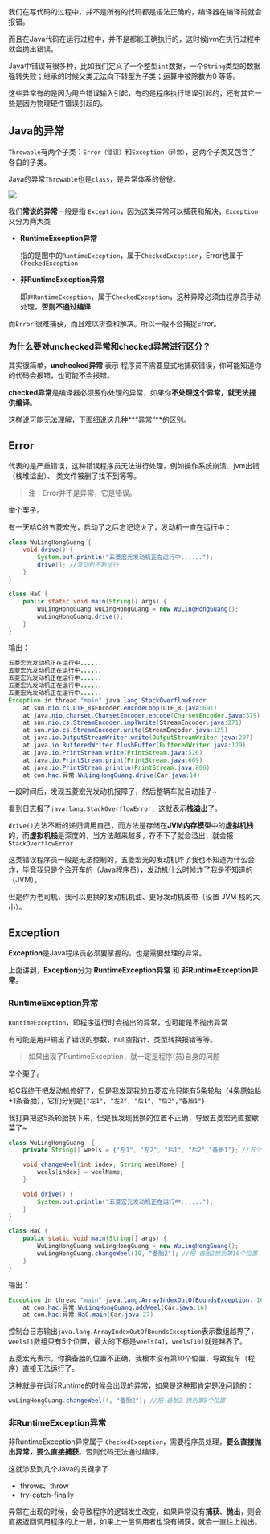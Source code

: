 我们在写代码的过程中，并不是所有的代码都是语法正确的，编译器在编译前就会报错。

而且在Java代码在运行过程中，并不是都能正确执行的，这时候jvm在执行过程中就会抛出错误。



Java中错误有很多种，比如我们定义了一个整型`int`数据，一个`String`类型的数据强转失败；继承的时候父类无法向下转型为子类；运算中被除数为0 等等。

这些异常有的是因为用户错误输入引起，有的是程序执行错误引起的，还有其它一些是因为物理硬件错误引起的。



## Java的异常

`Throwable`有两个子类：`Error（错误）`和`Exception（异常）`，这两个子类又包含了各自的子类。

Java的异常`Throwable`也是`class`，是异常体系的爸爸。

 ![](https://cdn.jsdelivr.net/gh/DogerRain/image@main/Home/image-20210115172917862.png)



我们**常说的异常**一般是指 `Exception`，因为这类异常可以捕获和解决，`Exception`又分为两大类

- **RuntimeException异常**

  指的是图中的`RuntimeException`，属于`CheckedException`，Error也属于`CheckedException`

- **非RuntimeException异常**

  即`非RuntimeException`，属于`CheckedException`，这种异常必须由程序员手动处理，**否则不通过编译**

而`Error` 很难捕获，而且难以排查和解决。所以一般不会捕捉Error。



### 为什么要对unchecked异常和checked异常进行区分？

其实很简单，**unchecked异常** 表示 程序员不需要显式地捕获错误，你可能知道你的代码会报错，也可能不会报错。

**checked异常**是编译器必须要你处理的异常，如果你**不处理这个异常，就无法提供编译**。



这样说可能无法理解，下面细说这几种**“异常”**的区别。



## Error

代表的是严重错误，这种错误程序员无法进行处理，例如操作系统崩溃、jvm出错（栈堆溢出）、 类文件被删了找不到等等。

> 注：Error并不是异常，它是错误。



举个栗子。

有一天哈C的五菱宏光，启动了之后忘记熄火了，发动机一直在运行中：

```java
class WuLingHongGuang {
    void drive() {
        System.out.println("五菱宏光发动机正在运行中......");
        drive(); //发动机不断运行
    }
}

class HaC {
    public static void main(String[] args) {
        WuLingHongGuang wuLingHongGuang = new WuLingHongGuang();
        wuLingHongGuang.drive();
    }
}
```

输出：

```java
五菱宏光发动机正在运行中......
五菱宏光发动机正在运行中......
五菱宏光发动机正在运行中......
五菱宏光发动机正在运行中......
五菱宏光发动机正在运行中......
Exception in thread "main" java.lang.StackOverflowError
	at sun.nio.cs.UTF_8$Encoder.encodeLoop(UTF_8.java:691)
	at java.nio.charset.CharsetEncoder.encode(CharsetEncoder.java:579)
	at sun.nio.cs.StreamEncoder.implWrite(StreamEncoder.java:271)
	at sun.nio.cs.StreamEncoder.write(StreamEncoder.java:125)
	at java.io.OutputStreamWriter.write(OutputStreamWriter.java:207)
	at java.io.BufferedWriter.flushBuffer(BufferedWriter.java:129)
	at java.io.PrintStream.write(PrintStream.java:526)
	at java.io.PrintStream.print(PrintStream.java:669)
	at java.io.PrintStream.println(PrintStream.java:806)
	at com.hac.异常.WuLingHongGuang.drive(Car.java:14)
```

一段时间后，发现五菱宏光发动机报障了，然后整辆车就自动挂了~

看到日志报了`java.lang.StackOverflowError`，这就表示**栈溢出**了。

`drive()`方法不断的递归调用自己，而方法是存储在**JVM内存模型**中的**虚拟机栈**的，而**虚拟机栈**是深度的，当方法越来越多，存不下了就会溢出，就会报`StackOverflowError`



这类错误程序员一般是无法控制的，五菱宏光的发动机炸了我也不知道为什么会炸，毕竟我只是个会开车的（Java程序员），发动机什么时候炸了我是不知道的（JVM）。

但是作为老司机，我可以更换的发动机机油、更好发动机皮带（设置 JVM 栈的大小）。



## Exception

**Exception**是Java程序员必须要掌握的，也是需要处理的异常。

上面讲到，**Exception**分为 **RuntimeException异常** 和 **非RuntimeException异常**。



### RuntimeException异常

`RuntimeException`，即程序运行时会抛出的异常，也可能是不抛出异常

有可能是用户输出了错误的参数、null空指针、类型转换报错等等。

>  如果出现了RuntimeException，就一定是程序(员)自身的问题

举个栗子。

哈C我终于把发动机修好了，但是我发现我的五菱宏光只能有5条轮胎（4条原始胎+1条备胎），它们分别是`{"左1", "左2", "后1", "后2","备胎1"}`

我打算把这5条轮胎换下来，但是我发现我换的位置不正确，导致五菱宏光直接歇菜了~

```java
class WuLingHongGuang  {
    private String[] weels = {"左1", "左2", "后1", "后2","备胎1"}; //五个位置

    void changeWeel(int index, String weelName) {
        weels[index] = weelName;
    }

    void drive() {
        System.out.println("五菱宏光发动机正在运行中......");
    }
}

class HaC {
    public static void main(String[] args) {
        WuLingHongGuang wuLingHongGuang = new WuLingHongGuang();
        wuLingHongGuang.changeWeel(10, "备胎2"); //把 备胎2换到第10个位置
    }
}
```

输出：

```java
Exception in thread "main" java.lang.ArrayIndexOutOfBoundsException: 10
	at com.hac.异常.WuLingHongGuang.addWeel(Car.java:16)
	at com.hac.异常.HaC.main(Car.java:27)
```

控制台日志输出`java.lang.ArrayIndexOutOfBoundsException`表示数组越界了，`weels[]`数组只有5个位置，最大的下标是`weels[4]`，`weels[10]`就是越界了。

五菱宏光表示，你换备胎的位置不正确，我根本没有第10个位置，导致我车（程序）直接无法运行了。



这种就是在运行Runtime的时候会出现的异常，如果是这种那肯定是没问题的：

```java
wuLingHongGuang.changeWeel(4, "备胎2"); //把 备胎2 换到第5个位置
```



### 非RuntimeException异常

非RuntimeException异常属于 `CheckedException`，需要程序员处理，**要么直接抛出异常，要么直接捕获**。否则代码无法通过编译。

这就涉及到几个Java的关键字了：

- throws、throw
- try-catch-finally

异常在出现的时候，会导致程序的逻辑发生改变，如果异常没有**捕获**、**抛出**，则会直接返回调用程序的上一层，如果上一层调用者也没有捕获，就会一直往上抛出。